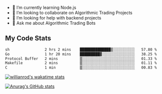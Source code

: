 
- 🌱 I’m currently learning Node.js
- 👯 I’m looking to collaborate on Algorithmic Trading Projects
- 🤔 I’m looking for help with backend projects
- 💬 Ask me about Algorithmic Trading Bots

## My Code Stats

<!--START_SECTION:waka-->

```txt
sh                2 hrs 2 mins    ██████████████▒░░░░░░░░░░   57.80 %
Go                1 hr 20 mins    █████████▓░░░░░░░░░░░░░░░   38.25 %
Protocol Buffer   2 mins          ▒░░░░░░░░░░░░░░░░░░░░░░░░   01.33 %
Makefile          2 mins          ▒░░░░░░░░░░░░░░░░░░░░░░░░   01.11 %
C                 1 min           ▒░░░░░░░░░░░░░░░░░░░░░░░░   00.83 %
```

<!--END_SECTION:waka-->

[![willianrod's wakatime stats](https://github-readme-stats.vercel.app/api/wakatime?username=holdandup&layout=compact&theme=react&custom_title=Wakatime%20All%20Time%20Stats&langs_count=8)](https://github.com/anuraghazra/github-readme-stats)

[![Anurag's GitHub stats](https://github-readme-stats.vercel.app/api?username=Kevinbarrero)](https://github.com/anuraghazra/github-readme-stats)




